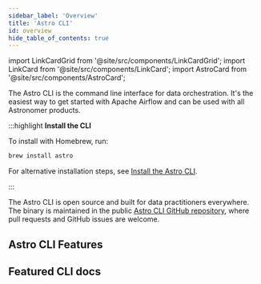 ```yaml
---
sidebar_label: 'Overview'
title: 'Astro CLI'
id: overview
hide_table_of_contents: true
---
```


<head>
  <meta name="description" content="Learn more about the Astro command-line interface (CLI) and the commands that you can run. The Astro CLI lets you get started with Apache Airflow quickly.">
  <meta name="og:description" content="Learn more about the Astro command-line interface (CLI) and the commands that you can run. The Astro CLI lets you get started with Apache Airflow quickly.">
</head>

import LinkCardGrid from '@site/src/components/LinkCardGrid';
import LinkCard from '@site/src/components/LinkCard';
import AstroCard from '@site/src/components/AstroCard';

<p class="DocItem__header-description">The Astro CLI is the command line interface for data orchestration. It's the easiest way to get started with Apache Airflow and can be used with all Astronomer products.</p>

:::highlight
__Install the CLI__

To install with Homebrew, run:

```sh
brew install astro
```

For alternative installation steps, see [Install the Astro CLI](install-cli.md).

:::
 
The Astro CLI is open source and built for data practitioners everywhere. The binary is maintained in the public [Astro CLI GitHub repository](https://github.com/astronomer/astro-cli), where pull requests and GitHub issues are welcome.
 
## Astro CLI Features

<LinkCardGrid>
  <LinkCard label="Built-in Astro project directory" description="An Astro project includes all of the files required to run Airflow, including dedicated folders for your DAGs, packages, and unit tests." />
  <LinkCard label="Advanced commands" description="Using the Astro CLI, you can run a local Airflow environment, apply code changes, and view logs for all Airflow components." />
  <LinkCard label="Example pytests and DAGs" description="The Astro CLI includes example DAGs which showcase important Airflow best practices and help your team learn quickly." />
  <LinkCard label="Browser-based authentication" description="Access browser-based authentication for Astro and Astronomer Software." />
  <LinkCard label="Astro Cloud UI compatible" description="A robust set of commands matches functionality in the Cloud UI, including Deployment creation and user management." />
  <LinkCard label="CI/CD" description="Configure Deployment API keys to automate CLI commands as part of CI/CD workflows." />
</LinkCardGrid>

## Featured CLI docs

<LinkCardGrid>
  <LinkCard truncate label="Release Notes" description="A record of all changes to the Astro CLI." href="/astro/cli/release-notes" />
  <LinkCard truncate label="Install the Astro CLI" description="Documentation for installing the CLI on all operating systems." href="/astro/cli/install-cli" />
  <LinkCard truncate label="Astro CLI command reference" description="Reference information about every available CLI command and option." href="/astro/cli/reference" />
</LinkCardGrid>

<AstroCard />